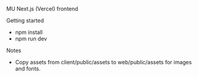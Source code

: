 MU Next.js (Vercel) frontend

Getting started
- npm install
- npm run dev

Notes
- Copy assets from client/public/assets to web/public/assets for images and fonts.

